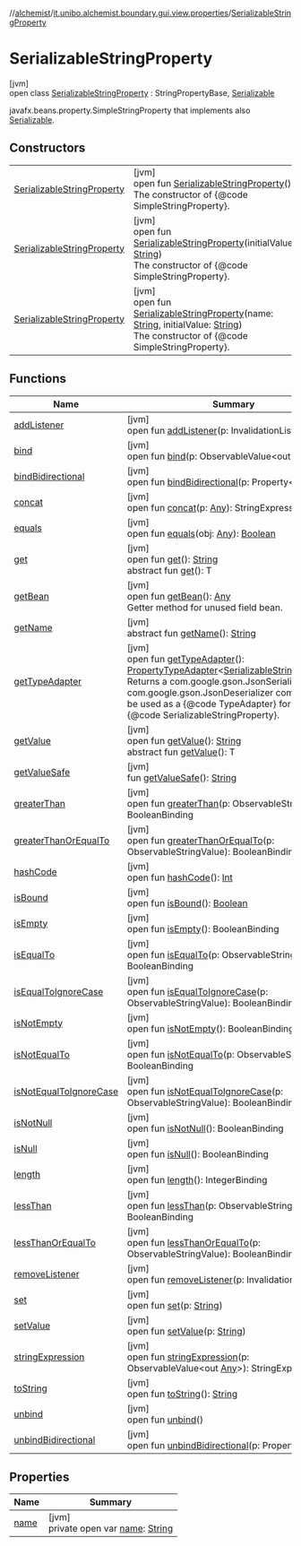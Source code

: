 //[alchemist](../../../index.md)/[it.unibo.alchemist.boundary.gui.view.properties](../index.md)/[SerializableStringProperty](index.md)

# SerializableStringProperty

[jvm]\
open class [SerializableStringProperty](index.md) : StringPropertyBase, [Serializable](https://docs.oracle.com/javase/8/docs/api/java/io/Serializable.html)

javafx.beans.property.SimpleStringProperty that implements also [Serializable](https://docs.oracle.com/javase/8/docs/api/java/io/Serializable.html).

## Constructors

| | |
|---|---|
| [SerializableStringProperty](-serializable-string-property.md) | [jvm]<br>open fun [SerializableStringProperty](-serializable-string-property.md)()<br>The constructor of {@code SimpleStringProperty}. |
| [SerializableStringProperty](-serializable-string-property.md) | [jvm]<br>open fun [SerializableStringProperty](-serializable-string-property.md)(initialValue: [String](https://docs.oracle.com/javase/8/docs/api/java/lang/String.html))<br>The constructor of {@code SimpleStringProperty}. |
| [SerializableStringProperty](-serializable-string-property.md) | [jvm]<br>open fun [SerializableStringProperty](-serializable-string-property.md)(name: [String](https://docs.oracle.com/javase/8/docs/api/java/lang/String.html), initialValue: [String](https://docs.oracle.com/javase/8/docs/api/java/lang/String.html))<br>The constructor of {@code SimpleStringProperty}. |

## Functions

| Name | Summary |
|---|---|
| [addListener](index.md#-741023232%2FFunctions%2F-267951372) | [jvm]<br>open fun [addListener](index.md#-741023232%2FFunctions%2F-267951372)(p: InvalidationListener) |
| [bind](index.md#1367372508%2FFunctions%2F-267951372) | [jvm]<br>open fun [bind](index.md#1367372508%2FFunctions%2F-267951372)(p: ObservableValue<out [String](https://docs.oracle.com/javase/8/docs/api/java/lang/String.html)>) |
| [bindBidirectional](index.md#-253756859%2FFunctions%2F-267951372) | [jvm]<br>open fun [bindBidirectional](index.md#-253756859%2FFunctions%2F-267951372)(p: Property<[String](https://docs.oracle.com/javase/8/docs/api/java/lang/String.html)>) |
| [concat](index.md#1381068703%2FFunctions%2F-267951372) | [jvm]<br>open fun [concat](index.md#1381068703%2FFunctions%2F-267951372)(p: [Any](https://kotlinlang.org/api/latest/jvm/stdlib/kotlin/-any/index.html)): StringExpression |
| [equals](equals.md) | [jvm]<br>open fun [equals](equals.md)(obj: [Any](https://kotlinlang.org/api/latest/jvm/stdlib/kotlin/-any/index.html)): [Boolean](https://kotlinlang.org/api/latest/jvm/stdlib/kotlin/-boolean/index.html) |
| [get](index.md#-1896285590%2FFunctions%2F-267951372) | [jvm]<br>open fun [get](index.md#-1896285590%2FFunctions%2F-267951372)(): [String](https://docs.oracle.com/javase/8/docs/api/java/lang/String.html)<br>abstract fun [get](index.md#-692577270%2FFunctions%2F-267951372)(): T |
| [getBean](get-bean.md) | [jvm]<br>open fun [getBean](get-bean.md)(): [Any](https://kotlinlang.org/api/latest/jvm/stdlib/kotlin/-any/index.html)<br>Getter method for unused field bean. |
| [getName](../-serializable-enum-property/index.md#-1148459777%2FFunctions%2F-267951372) | [jvm]<br>abstract fun [getName](../-serializable-enum-property/index.md#-1148459777%2FFunctions%2F-267951372)(): [String](https://docs.oracle.com/javase/8/docs/api/java/lang/String.html) |
| [getTypeAdapter](get-type-adapter.md) | [jvm]<br>open fun [getTypeAdapter](get-type-adapter.md)(): [PropertyTypeAdapter](../-property-type-adapter/index.md)<[SerializableStringProperty](index.md)><br>Returns a com.google.gson.JsonSerializer and com.google.gson.JsonDeserializer combo class to be used as a {@code TypeAdapter} for this {@code SerializableStringProperty}. |
| [getValue](index.md#-584588405%2FFunctions%2F-267951372) | [jvm]<br>open fun [getValue](index.md#-584588405%2FFunctions%2F-267951372)(): [String](https://docs.oracle.com/javase/8/docs/api/java/lang/String.html)<br>abstract fun [getValue](../-serializable-boolean-property/index.md#414617374%2FFunctions%2F-267951372)(): T |
| [getValueSafe](index.md#1835836798%2FFunctions%2F-267951372) | [jvm]<br>fun [getValueSafe](index.md#1835836798%2FFunctions%2F-267951372)(): [String](https://docs.oracle.com/javase/8/docs/api/java/lang/String.html) |
| [greaterThan](index.md#351412510%2FFunctions%2F-267951372) | [jvm]<br>open fun [greaterThan](index.md#351412510%2FFunctions%2F-267951372)(p: ObservableStringValue): BooleanBinding |
| [greaterThanOrEqualTo](index.md#923048218%2FFunctions%2F-267951372) | [jvm]<br>open fun [greaterThanOrEqualTo](index.md#923048218%2FFunctions%2F-267951372)(p: ObservableStringValue): BooleanBinding |
| [hashCode](hash-code.md) | [jvm]<br>open fun [hashCode](hash-code.md)(): [Int](https://kotlinlang.org/api/latest/jvm/stdlib/kotlin/-int/index.html) |
| [isBound](index.md#1110173580%2FFunctions%2F-267951372) | [jvm]<br>open fun [isBound](index.md#1110173580%2FFunctions%2F-267951372)(): [Boolean](https://kotlinlang.org/api/latest/jvm/stdlib/kotlin/-boolean/index.html) |
| [isEmpty](index.md#-1787983215%2FFunctions%2F-267951372) | [jvm]<br>open fun [isEmpty](index.md#-1787983215%2FFunctions%2F-267951372)(): BooleanBinding |
| [isEqualTo](index.md#623749268%2FFunctions%2F-267951372) | [jvm]<br>open fun [isEqualTo](index.md#623749268%2FFunctions%2F-267951372)(p: ObservableStringValue): BooleanBinding |
| [isEqualToIgnoreCase](index.md#1467134482%2FFunctions%2F-267951372) | [jvm]<br>open fun [isEqualToIgnoreCase](index.md#1467134482%2FFunctions%2F-267951372)(p: ObservableStringValue): BooleanBinding |
| [isNotEmpty](index.md#1746828194%2FFunctions%2F-267951372) | [jvm]<br>open fun [isNotEmpty](index.md#1746828194%2FFunctions%2F-267951372)(): BooleanBinding |
| [isNotEqualTo](index.md#1853469797%2FFunctions%2F-267951372) | [jvm]<br>open fun [isNotEqualTo](index.md#1853469797%2FFunctions%2F-267951372)(p: ObservableStringValue): BooleanBinding |
| [isNotEqualToIgnoreCase](index.md#-735908701%2FFunctions%2F-267951372) | [jvm]<br>open fun [isNotEqualToIgnoreCase](index.md#-735908701%2FFunctions%2F-267951372)(p: ObservableStringValue): BooleanBinding |
| [isNotNull](index.md#243776836%2FFunctions%2F-267951372) | [jvm]<br>open fun [isNotNull](index.md#243776836%2FFunctions%2F-267951372)(): BooleanBinding |
| [isNull](index.md#-424438667%2FFunctions%2F-267951372) | [jvm]<br>open fun [isNull](index.md#-424438667%2FFunctions%2F-267951372)(): BooleanBinding |
| [length](index.md#-575804160%2FFunctions%2F-267951372) | [jvm]<br>open fun [length](index.md#-575804160%2FFunctions%2F-267951372)(): IntegerBinding |
| [lessThan](index.md#1905668049%2FFunctions%2F-267951372) | [jvm]<br>open fun [lessThan](index.md#1905668049%2FFunctions%2F-267951372)(p: ObservableStringValue): BooleanBinding |
| [lessThanOrEqualTo](index.md#-1502977081%2FFunctions%2F-267951372) | [jvm]<br>open fun [lessThanOrEqualTo](index.md#-1502977081%2FFunctions%2F-267951372)(p: ObservableStringValue): BooleanBinding |
| [removeListener](index.md#1142681545%2FFunctions%2F-267951372) | [jvm]<br>open fun [removeListener](index.md#1142681545%2FFunctions%2F-267951372)(p: InvalidationListener) |
| [set](index.md#412778713%2FFunctions%2F-267951372) | [jvm]<br>open fun [set](index.md#412778713%2FFunctions%2F-267951372)(p: [String](https://docs.oracle.com/javase/8/docs/api/java/lang/String.html)) |
| [setValue](index.md#-1882089003%2FFunctions%2F-267951372) | [jvm]<br>open fun [setValue](index.md#-1882089003%2FFunctions%2F-267951372)(p: [String](https://docs.oracle.com/javase/8/docs/api/java/lang/String.html)) |
| [stringExpression](index.md#510976662%2FFunctions%2F-267951372) | [jvm]<br>open fun [stringExpression](index.md#510976662%2FFunctions%2F-267951372)(p: ObservableValue<out [Any](https://kotlinlang.org/api/latest/jvm/stdlib/kotlin/-any/index.html)>): StringExpression |
| [toString](index.md#100326254%2FFunctions%2F-267951372) | [jvm]<br>open fun [toString](index.md#100326254%2FFunctions%2F-267951372)(): [String](https://docs.oracle.com/javase/8/docs/api/java/lang/String.html) |
| [unbind](index.md#-1625174524%2FFunctions%2F-267951372) | [jvm]<br>open fun [unbind](index.md#-1625174524%2FFunctions%2F-267951372)() |
| [unbindBidirectional](index.md#1978273438%2FFunctions%2F-267951372) | [jvm]<br>open fun [unbindBidirectional](index.md#1978273438%2FFunctions%2F-267951372)(p: Property<[String](https://docs.oracle.com/javase/8/docs/api/java/lang/String.html)>) |

## Properties

| Name | Summary |
|---|---|
| [name](name.md) | [jvm]<br>private open var [name](name.md): [String](https://docs.oracle.com/javase/8/docs/api/java/lang/String.html) |
